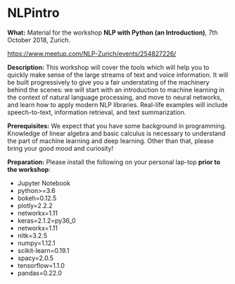# NLPintro

**What:**
Material for the workshop **NLP with Python (an Introduction)**, 7th October 2018, Zurich.

https://www.meetup.com/NLP-Zurich/events/254827226/

**Description:**
This workshop will cover the tools which will help you to quickly make sense of the large streams of text and voice information. It will be built progressively to give you a fair understating of the machinery behind the scenes: we will start with an introduction to machine learning in the context of natural language processing, and move to neural networks, and learn how to apply modern NLP libraries. Real-life examples will include speech-to-text, information retrieval, and text summarization.

**Prerequisites:**
We expect that you have some background in programming. Knowledge of linear algebra and basic calculus is necessary to understand the part of machine learning and deep learning. Other than that, please bring your good mood and curiosity!

**Preparation:**
Please install the following on your personal lap-top **prior to the workshop**:

- Jupyter Notebook
- python>=3.6
- bokeh=0.12.5
- plotly=2.2.2
- networkx=1.11
- keras=2.1.2=py36_0
- networkx=1.11
- nltk=3.2.5
- numpy=1.12.1
- scikit-learn=0.19.1
- spacy=2.0.5
- tensorflow=1.1.0
- pandas=0.22.0



